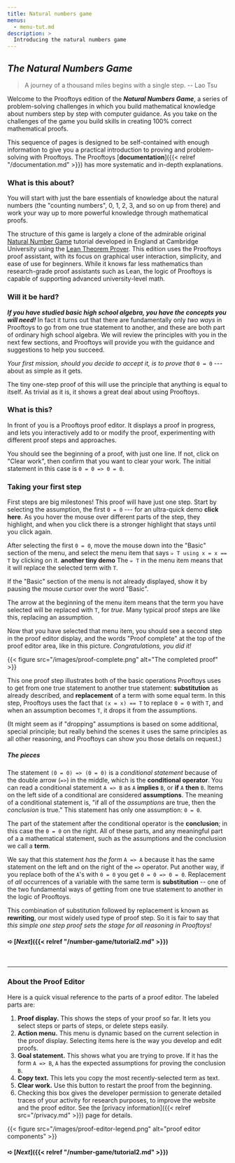 ```yaml
---
title: Natural numbers game
menus: 
  - menu-tut.md
description: >
  Introducing the natural numbers game
---
```


## *The Natural Numbers Game*

> A journey of a thousand miles begins with a single step. -- Lao Tsu

Welcome to the Prooftoys edition of the ***Natural Numbers Game***, a
series of problem-solving challenges in which you build mathematical
knowledge about numbers step by step with computer guidance.  As you
take on the challenges of the game you build skills in creating 100%
correct mathematical proofs.

This sequence of pages is designed to be self-contained with enough
information to give you a practical introduction to proving and
problem-solving with Prooftoys.  The Prooftoys [**documentation**]({{<
relref "/documentation.md" >}}) has more systematic and in-depth
explanations.

### What is this about?

You will start with just the bare essentials of knowledge about the
natural numbers (the "counting numbers", 0, 1, 2, 3, and so on up from
there) and work your way up to more powerful knowledge through
mathematical proofs.

The structure of this game is largely a clone of the admirable
original [Natural Number
Game](https://www.ma.imperial.ac.uk/~buzzard/xena/natural_number_game/)
tutorial developed in England at Cambridge University using the [Lean
Theorem Prover](https://leanprover.github.io/).  This edition uses the
Prooftoys proof assistant, with its focus on graphical user
interaction, simplicity, and ease of use for beginners.  While it
knows far less mathematics than research-grade proof assistants such
as Lean, the logic of Prooftoys is capable of supporting advanced
university-level math.

### Will it be hard?

***If you have studied basic high school algebra, you have the
concepts you will need!*** In fact it turns out that there are
fundamentally only *two ways* in Prooftoys to go from one true
statement to another, and these are both part of ordinary high school
algebra.  We will review the principles with you in the next few
sections, and Prooftoys will provide you with the guidance and
suggestions to help you succeed.

*Your first mission, should you decide to accept it, is to prove that*
`0 = 0` --- about as simple as it gets.

The tiny one-step proof of this will use the principle that anything
is equal to itself.  As trivial as it is, it shows a great deal about
using Prooftoys.

### What is this?

<div class=proof-editor data-exercise="nat/nat0"></div>

In front of you is a Prooftoys proof editor.  It displays a proof in
progress, and lets you interactively add to or modify the proof,
experimenting with different proof steps and approaches.

You should see the beginning of a proof, with just one line.  If not,
click on "Clear work", then confirm that you want to clear your work.
The initial statement in this case is `0 = 0 => 0 = 0`.

### Taking your first step

First steps are big milestones!  This proof will have just one step.
Start by selecting the assumption, the first `0 = 0` --- for an
ultra-quick demo <b videotip="/images/select-0-0.mp4">click
here</b>.  As you hover the mouse over different parts of the step,
they highlight, and when you click there is a stronger highlight that
stays until you click again.

After selecting the first `0 = 0`, move the mouse down into the
"Basic" section of the menu, and select the menu item that says `➭ T
using x = x == T` by clicking on it.  <b
videotip="/images/select-x-x.mp4">another tiny demo</b> The `➭ T` in
the menu item means that it will replace the selected term with `T`.


If the "Basic" section of the menu is not already displayed, show it
by pausing the mouse cursor over the word "Basic".

The arrow at the beginning of the menu item means that the term you
have selected will be replaced with `T`, for *true*.  Many typical
proof steps are like this, replacing an assumption.

Now that you have selected that menu item, you should see a second
step in the proof editor display, and the words "Proof complete" at
the top of the proof editor area, like in this picture.
*Congratulations, you did it!*

{{< figure src="/images/proof-complete.png" alt="The completed proof" >}}

This one proof step illustrates both of the basic operations Prooftoys
uses to get from one true statement to another true statement:
**substitution** as already described, and **replacement** of a term
with some equal term.  In this step, Prooftoys uses the fact that `(x
= x) == T` to replace `0 = 0` with `T`, and when an assumption becomes
`T`, it drops it from the assumptions.

(It might seem as if "dropping" assumptions is based on some
additional, special principle; but really behind the scenes it uses
the same principles as all other reasoning, and Prooftoys can show you
those details on request.)

##### The pieces

The statement `(0 = 0) => (0 = 0)` is a *conditional statement*
because of the double arrow (`=>`) in the middle, which is the
**conditional operator**.  You can read a conditional statement `A =>
B` as `A` **implies** `B`, or **if** `A` **then** `B`.  Items on the
left side of a conditional are considered **assumptions**.  The
meaning of a conditional statement is, "if all of the *assumptions*
are true, then the *conclusion* is true."  This statement has only one
assumption: `0 = 0`.

The part of the statement after the conditional operator is the
**conclusion**; in this case the `0 = 0` on the right.  All of these
parts, and any meaningful part of a a mathematical statement, such as
the assumptions and the conclusion we call a **term**.

We say that this statement *has the form* `A => A` because it has the
same statement on the left and on the right of the `=>` operator.  Put
another way, if you replace both of the `A`'s with `0 = 0` you get `0
= 0 => 0 = 0`.  Replacement of *all* occurrences of a variable with
the same term is **substitution** -- one of the two fundamental ways
of getting from one true statement to another in the logic of
Prooftoys.

This combination of substitution followed by replacement is known as
**rewriting**, our most widely used type of proof step.  So it is fair
to say that *this simple one step proof sets the stage for all
reasoning in Prooftoys!*

#### ➪ [***Next***]({{< relref "/number-game/tutorial2.md" >}})

&nbsp;

<hr>

### About the Proof Editor

Here is a quick visual reference to the parts of a proof editor.  The
labeled parts are:

1. **Proof display.** This shows the steps of your proof so far.  It
   lets you select steps or parts of steps, or delete steps easily.
2. **Action menu.** This menu is dynamic based on the current
   selection in the proof display.  Selecting items here is the way
   you develop and edit proofs.
3. **Goal statement.** This shows what you are trying to prove.  If it
   has the form `A => B`, `A` has the expected assumptions for proving
   the conclusion `B`.
4. **Copy text.** This lets you copy the most recently-selected term
   as text.
5. **Clear work.** Use this button to restart the proof from the
   beginning.
6. Checking this box gives the developer permission to generate
   detailed traces of your activity for research purposes, to improve
   the website and the proof editor.  See the [privacy
   information]({{< relref src="/privacy.md" >}}) page for details.

{{< figure src="/images/proof-editor-legend.png" 
  alt="proof editor components" >}}

#### ➪ [***Next***]({{< relref "/number-game/tutorial2.md" >}})
